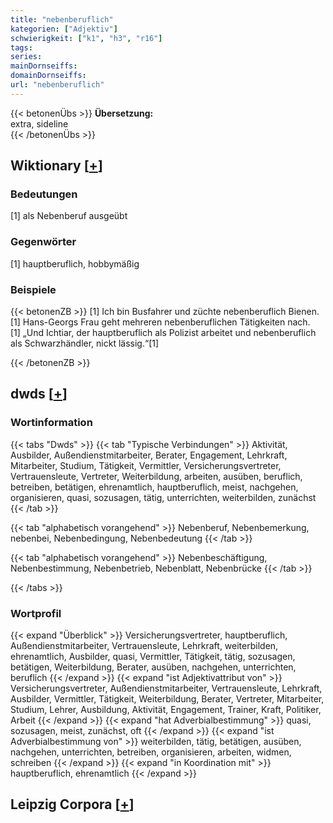 ```yaml
---
title: "nebenberuflich"
kategorien: ["Adjektiv"]
schwierigkeit: ["k1", "h3", "r16"]
tags:
series:
mainDornseiffs:
domainDornseiffs:
url: "nebenberuflich"
---
```


{{< betonenÜbs >}}
**Übersetzung:**  
extra, sideline  
{{< /betonenÜbs >}}

## Wiktionary [[+](https://de.wiktionary.org/wiki/nebenberuflich)]

### Bedeutungen
[1] als Nebenberuf ausgeübt  

### Gegenwörter
[1] hauptberuflich, hobbymäßig  

### Beispiele
{{< betonenZB >}}
[1] Ich bin Busfahrer und züchte nebenberuflich Bienen.  
[1] Hans-Georgs Frau geht mehreren nebenberuflichen Tätigkeiten nach.  
[1] „Und Ichtiar, der hauptberuflich als Polizist arbeitet und nebenberuflich als Schwarzhändler, nickt lässig.“[1]  

{{< /betonenZB >}}


## dwds [[+](https://www.dwds.de/wb/nebenberuflich)]

### Wortinformation
{{< tabs "Dwds" >}}
{{< tab "Typische Verbindungen" >}}
Aktivität, Ausbilder, Außendienstmitarbeiter, Berater, Engagement, Lehrkraft, Mitarbeiter, Studium, Tätigkeit, Vermittler, Versicherungsvertreter, Vertrauensleute, Vertreter, Weiterbildung, arbeiten, ausüben, beruflich, betreiben, betätigen, ehrenamtlich, hauptberuflich, meist, nachgehen, organisieren, quasi, sozusagen, tätig, unterrichten, weiterbilden, zunächst
{{< /tab >}}

{{< tab "alphabetisch vorangehend" >}}
Nebenberuf, Nebenbemerkung, nebenbei, Nebenbedingung, Nebenbedeutung
{{< /tab >}}

{{< tab "alphabetisch vorangehend" >}}
Nebenbeschäftigung, Nebenbestimmung, Nebenbetrieb, Nebenblatt, Nebenbrücke
{{< /tab >}}

{{< /tabs >}}

### Wortprofil
{{< expand "Überblick" >}} Versicherungsvertreter, hauptberuflich, Außendienstmitarbeiter, Vertrauensleute, Lehrkraft, weiterbilden, ehrenamtlich, Ausbilder, quasi, Vermittler, Tätigkeit, tätig, sozusagen, betätigen, Weiterbildung, Berater, ausüben, nachgehen, unterrichten, beruflich {{< /expand >}}
{{< expand "ist Adjektivattribut von" >}} Versicherungsvertreter, Außendienstmitarbeiter, Vertrauensleute, Lehrkraft, Ausbilder, Vermittler, Tätigkeit, Weiterbildung, Berater, Vertreter, Mitarbeiter, Studium, Lehrer, Ausbildung, Aktivität, Engagement, Trainer, Kraft, Politiker, Arbeit {{< /expand >}}
{{< expand "hat Adverbialbestimmung" >}} quasi, sozusagen, meist, zunächst, oft {{< /expand >}}
{{< expand "ist Adverbialbestimmung von" >}} weiterbilden, tätig, betätigen, ausüben, nachgehen, unterrichten, betreiben, organisieren, arbeiten, widmen, schreiben {{< /expand >}}
{{< expand "in Koordination mit" >}} hauptberuflich, ehrenamtlich {{< /expand >}}

## Leipzig Corpora [[+](https://corpora.uni-leipzig.de/en/res?word=nebenberuflich&corpusId=deu_newscrawl-public_2018)]

